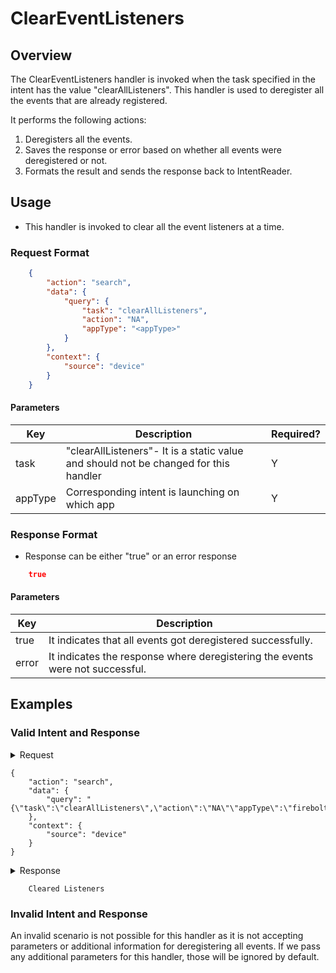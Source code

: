 # ClearEventListeners

## Overview

The ClearEventListeners handler is invoked when the task specified in the intent has the value "clearAllListeners". This handler is used to deregister all the events that are already registered.

It performs the following actions:
1. Deregisters all the events.
2. Saves the response or error based on whether all events were deregistered or not.
3. Formats the result and sends the response back to IntentReader.

## Usage
* This handler is invoked to clear all the event listeners at a time.
### Request Format

```json
    {
        "action": "search",
        "data": {
            "query": {
                "task": "clearAllListeners",
                "action": "NA",
                "appType": "<appType>"
            }
        },
        "context": {
            "source": "device"
        }
    }
```

#### Parameters

| Key                     | Description                                                                             | Required?   |
| ----------------------- | --------------------------------------------------------------------------------------- | ----------- |
| task                    | "clearAllListeners"- It is a static value and should not be changed for this handler    | Y           |
| appType                 | Corresponding intent is launching on which app                                          | Y           |

### Response Format
* Response can be either "true" or an error response

```json
    true
```
#### Parameters

| Key                         | Description                                                                                                                                    |
| --------------------------- | ---------------------------------------------------------------------------------------------------------------------------------------------- |
| true                        | It indicates that all events got deregistered successfully.                                                                                    |
| error                       | It indicates the response where deregistering the events were not successful.                                                                  |

## Examples

### Valid Intent and Response

<details>
    <summary> Request </summary>
</details>

    {
        "action": "search",
        "data": {
            "query": "{\"task\":\"clearAllListeners\",\"action\":\"NA\"\"appType\":\"firebolt\"}"
        },
        "context": {
            "source": "device"
        }
    }

<details>
    <summary> Response </summary>
</details>

        Cleared Listeners

### Invalid Intent and Response

An invalid scenario is not possible for this handler as it is not accepting parameters or additional information for deregistering all events.
If we pass any additional parameters for this handler, those will be ignored by default.